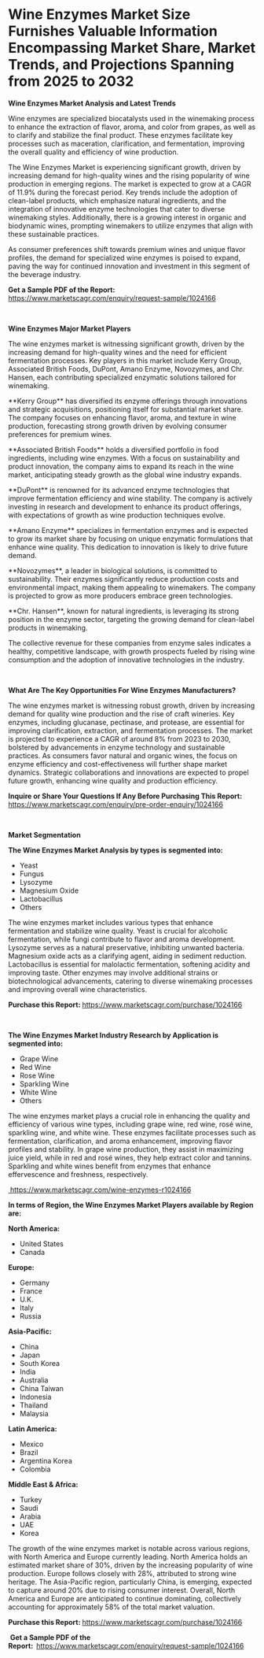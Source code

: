 <p><h1>Wine Enzymes Market Size Furnishes Valuable Information Encompassing Market Share, Market Trends, and Projections Spanning from 2025 to 2032</h1></p><p><strong>Wine Enzymes Market Analysis and Latest Trends</strong></p>
<p><p>Wine enzymes are specialized biocatalysts used in the winemaking process to enhance the extraction of flavor, aroma, and color from grapes, as well as to clarify and stabilize the final product. These enzymes facilitate key processes such as maceration, clarification, and fermentation, improving the overall quality and efficiency of wine production. </p><p>The Wine Enzymes Market is experiencing significant growth, driven by increasing demand for high-quality wines and the rising popularity of wine production in emerging regions. The market is expected to grow at a CAGR of 11.9% during the forecast period. Key trends include the adoption of clean-label products, which emphasize natural ingredients, and the integration of innovative enzyme technologies that cater to diverse winemaking styles. Additionally, there is a growing interest in organic and biodynamic wines, prompting winemakers to utilize enzymes that align with these sustainable practices. </p><p>As consumer preferences shift towards premium wines and unique flavor profiles, the demand for specialized wine enzymes is poised to expand, paving the way for continued innovation and investment in this segment of the beverage industry.</p></p>
<p><strong>Get a Sample PDF of the Report:&nbsp;</strong> <a href="https://www.marketscagr.com/enquiry/request-sample/1024166?utm_campaign=3040&utm_medium=2&utm_source=Github&utm_content=ia&utm_term=17042025&utm_id=wine-enzymes">https://www.marketscagr.com/enquiry/request-sample/1024166</a></p>
<p>&nbsp;</p>
<p><strong>Wine Enzymes Major Market Players</strong></p>
<p><p>The wine enzymes market is witnessing significant growth, driven by the increasing demand for high-quality wines and the need for efficient fermentation processes. Key players in this market include Kerry Group, Associated British Foods, DuPont, Amano Enzyme, Novozymes, and Chr. Hansen, each contributing specialized enzymatic solutions tailored for winemaking.</p><p>**Kerry Group** has diversified its enzyme offerings through innovations and strategic acquisitions, positioning itself for substantial market share. The company focuses on enhancing flavor, aroma, and texture in wine production, forecasting strong growth driven by evolving consumer preferences for premium wines.</p><p>**Associated British Foods** holds a diversified portfolio in food ingredients, including wine enzymes. With a focus on sustainability and product innovation, the company aims to expand its reach in the wine market, anticipating steady growth as the global wine industry expands.</p><p>**DuPont** is renowned for its advanced enzyme technologies that improve fermentation efficiency and wine stability. The company is actively investing in research and development to enhance its product offerings, with expectations of growth as wine production techniques evolve.</p><p>**Amano Enzyme** specializes in fermentation enzymes and is expected to grow its market share by focusing on unique enzymatic formulations that enhance wine quality. This dedication to innovation is likely to drive future demand.</p><p>**Novozymes**, a leader in biological solutions, is committed to sustainability. Their enzymes significantly reduce production costs and environmental impact, making them appealing to winemakers. The company is projected to grow as more producers embrace green technologies.</p><p>**Chr. Hansen**, known for natural ingredients, is leveraging its strong position in the enzyme sector, targeting the growing demand for clean-label products in winemaking. </p><p>The collective revenue for these companies from enzyme sales indicates a healthy, competitive landscape, with growth prospects fueled by rising wine consumption and the adoption of innovative technologies in the industry.</p></p>
<p>&nbsp;</p>
<p><strong>What Are The Key Opportunities For Wine Enzymes Manufacturers?</strong></p>
<p><p>The wine enzymes market is witnessing robust growth, driven by increasing demand for quality wine production and the rise of craft wineries. Key enzymes, including glucanase, pectinase, and protease, are essential for improving clarification, extraction, and fermentation processes. The market is projected to experience a CAGR of around 8% from 2023 to 2030, bolstered by advancements in enzyme technology and sustainable practices. As consumers favor natural and organic wines, the focus on enzyme efficiency and cost-effectiveness will further shape market dynamics. Strategic collaborations and innovations are expected to propel future growth, enhancing wine quality and production efficiency.</p></p>
<p><strong>Inquire or Share Your Questions If Any Before Purchasing This Report:</strong> <a href="https://www.marketscagr.com/enquiry/pre-order-enquiry/1024166?utm_campaign=3040&utm_medium=2&utm_source=Github&utm_content=ia&utm_term=17042025&utm_id=wine-enzymes">https://www.marketscagr.com/enquiry/pre-order-enquiry/1024166</a></p>
<p>&nbsp;</p>
<p><strong>Market Segmentation</strong></p>
<p><strong>The Wine Enzymes Market Analysis by types is segmented into:</strong></p>
<p><ul><li>Yeast</li><li>Fungus</li><li>Lysozyme</li><li>Magnesium Oxide</li><li>Lactobacillus</li><li>Others</li></ul></p>
<p><p>The wine enzymes market includes various types that enhance fermentation and stabilize wine quality. Yeast is crucial for alcoholic fermentation, while fungi contribute to flavor and aroma development. Lysozyme serves as a natural preservative, inhibiting unwanted bacteria. Magnesium oxide acts as a clarifying agent, aiding in sediment reduction. Lactobacillus is essential for malolactic fermentation, softening acidity and improving taste. Other enzymes may involve additional strains or biotechnological advancements, catering to diverse winemaking processes and improving overall wine characteristics.</p></p>
<p><strong>Purchase this Report:&nbsp;</strong><a href="https://www.marketscagr.com/purchase/1024166?utm_campaign=3040&utm_medium=2&utm_source=Github&utm_content=ia&utm_term=17042025&utm_id=wine-enzymes">https://www.marketscagr.com/purchase/1024166</a></p>
<p>&nbsp;</p>
<p><strong>The Wine Enzymes Market Industry Research by Application is segmented into:</strong></p>
<p><ul><li>Grape Wine</li><li>Red Wine</li><li>Rose Wine</li><li>Sparkling Wine</li><li>White Wine</li><li>Others</li></ul></p>
<p><p>The wine enzymes market plays a crucial role in enhancing the quality and efficiency of various wine types, including grape wine, red wine, rosé wine, sparkling wine, and white wine. These enzymes facilitate processes such as fermentation, clarification, and aroma enhancement, improving flavor profiles and stability. In grape wine production, they assist in maximizing juice yield, while in red and rosé wines, they help extract color and tannins. Sparkling and white wines benefit from enzymes that enhance effervescence and freshness, respectively.</p></p>
<p><a href="https://www.marketscagr.com/wine-enzymes-r1024166?utm_campaign=3040&utm_medium=2&utm_source=Github&utm_content=ia&utm_term=17042025&utm_id=wine-enzymes">&nbsp;https://www.marketscagr.com/wine-enzymes-r1024166</a></p>
<p><strong>In terms of Region, the Wine Enzymes Market Players available by Region are:</strong></p>
<p>
    <p> <strong> North America: </strong>
        <ul>
            <li>United States</li>
            <li>Canada</li>
        </ul>
        </p> 
    <p> <strong> Europe: </strong>
        <ul>
            <li>Germany</li>
            <li>France</li>
            <li>U.K.</li>
            <li>Italy</li>
            <li>Russia</li>
        </ul>
        </p> 
    <p> <strong> Asia-Pacific: </strong>
        <ul>
            <li>China</li>
            <li>Japan</li>
            <li>South Korea</li>
            <li>India</li>
            <li>Australia</li>
            <li>China Taiwan</li>
            <li>Indonesia</li>
            <li>Thailand</li>
            <li>Malaysia</li>
        </ul>
        </p> 
    <p> <strong> Latin America: </strong>
        <ul>
            <li>Mexico</li>
            <li>Brazil</li>
            <li>Argentina Korea</li>
            <li>Colombia</li>
        </ul>
        </p> 
    <p> <strong> Middle East & Africa: </strong>
        <ul>
            <li>Turkey</li>
            <li>Saudi</li>
            <li>Arabia</li>
            <li>UAE</li>
            <li>Korea</li>
        </ul>
    </p>
    </p>
<p><p>The growth of the wine enzymes market is notable across various regions, with North America and Europe currently leading. North America holds an estimated market share of 30%, driven by the increasing popularity of wine production. Europe follows closely with 28%, attributed to strong wine heritage. The Asia-Pacific region, particularly China, is emerging, expected to capture around 20% due to rising consumer interest. Overall, North America and Europe are anticipated to continue dominating, collectively accounting for approximately 58% of the total market valuation.</p></p>
<p><strong>Purchase this Report: </strong><a href="https://www.marketscagr.com/purchase/1024166?utm_campaign=3040&utm_medium=2&utm_source=Github&utm_content=ia&utm_term=17042025&utm_id=wine-enzymes">https://www.marketscagr.com/purchase/1024166</a></p>
<p>&nbsp;<strong>Get a Sample PDF of the Report:&nbsp;&nbsp;</strong><a href="https://www.marketscagr.com/enquiry/request-sample/1024166?utm_campaign=3040&utm_medium=2&utm_source=Github&utm_content=ia&utm_term=17042025&utm_id=wine-enzymes">https://www.marketscagr.com/enquiry/request-sample/1024166</a></p>
<p><strong></strong></p>
<p><p></p><p></p><p></p></p>